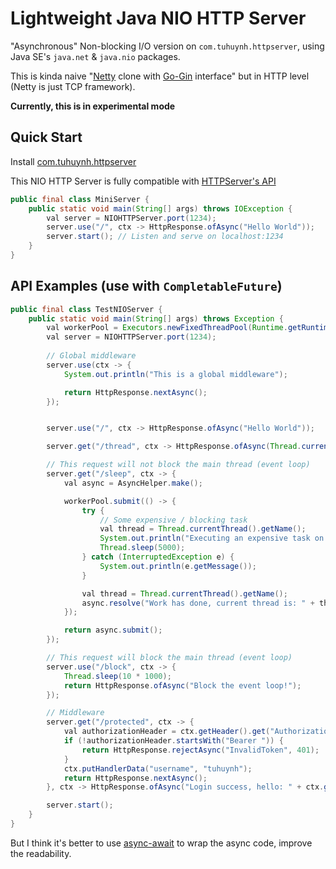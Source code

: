 # Lightweight Java NIO HTTP Server

"Asynchronous" Non-blocking I/O version on `com.tuhuynh.httpserver`, using Java SE's `java.net` & `java.nio` packages.

This is kinda naive "[Netty](https://netty.io/) clone with [Go-Gin](https://github.com/gin-gonic/gin) interface" but in HTTP level (Netty is just TCP framework).  

**Currently, this is in experimental mode**

## Quick Start

Install [com.tuhuynh.httpserver](https://github.com/huynhminhtufu/httpserver/packages/309436)

This NIO HTTP Server is fully compatible with [HTTPServer's API](https://github.com/huynhminhtufu/httpserver#api-examples)

```java
public final class MiniServer {
    public static void main(String[] args) throws IOException {
        val server = NIOHTTPServer.port(1234);
        server.use("/", ctx -> HttpResponse.ofAsync("Hello World"));
        server.start(); // Listen and serve on localhost:1234
    }
}
```

## API Examples (use with `CompletableFuture`)

```java
public final class TestNIOServer {
    public static void main(String[] args) throws Exception {
        val workerPool = Executors.newFixedThreadPool(Runtime.getRuntime().availableProcessors());
        val server = NIOHTTPServer.port(1234);
        
        // Global middleware
        server.use(ctx -> {
            System.out.println("This is a global middleware");

            return HttpResponse.nextAsync();
        });


        server.use("/", ctx -> HttpResponse.ofAsync("Hello World"));

        server.get("/thread", ctx -> HttpResponse.ofAsync(Thread.currentThread().getName()));

        // This request will not block the main thread (event loop)
        server.get("/sleep", ctx -> {
            val async = AsyncHelper.make();

            workerPool.submit(() -> {
                try {
                    // Some expensive / blocking task
                    val thread = Thread.currentThread().getName();
                    System.out.println("Executing an expensive task on " + thread);
                    Thread.sleep(5000);
                } catch (InterruptedException e) {
                    System.out.println(e.getMessage());
                }

                val thread = Thread.currentThread().getName();
                async.resolve("Work has done, current thread is: " + thread);
            });

            return async.submit();
        });

        // This request will block the main thread (event loop)
        server.use("/block", ctx -> {
            Thread.sleep(10 * 1000);
            return HttpResponse.ofAsync("Block the event loop!");
        });

        // Middleware
        server.get("/protected", ctx -> {
            val authorizationHeader = ctx.getHeader().get("Authorization");
            if (!authorizationHeader.startsWith("Bearer ")) {
                return HttpResponse.rejectAsync("InvalidToken", 401);
            }
            ctx.putHandlerData("username", "tuhuynh");
            return HttpResponse.nextAsync();
        }, ctx -> HttpResponse.ofAsync("Login success, hello: " + ctx.getData("username")));

        server.start();
    }
}
```

But I think it's better to use [async-await](https://github.com/electronicarts/ea-async) to wrap the async code, improve the readability.